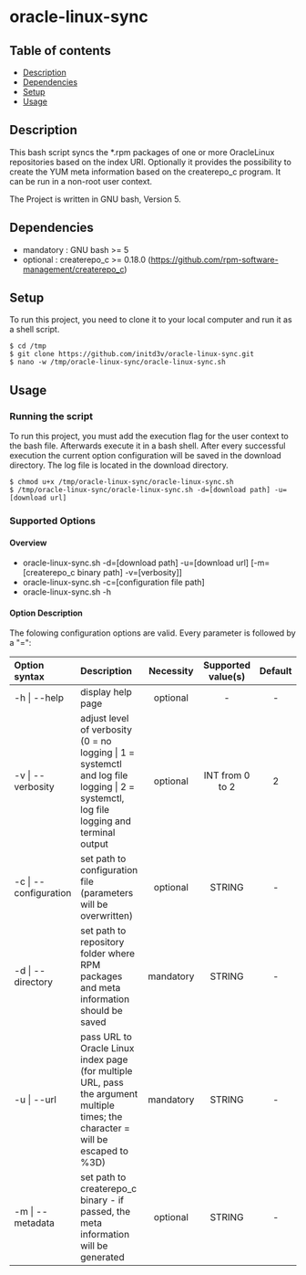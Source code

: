 # oracle-linux-sync

## Table of contents
* [Description](#description)
* [Dependencies](#dependencies)
* [Setup](#setup)
* [Usage](#usage)

## Description
This bash script syncs the *.rpm packages of one or more OracleLinux repositories based on the index URI. Optionally it provides the possibility to create the YUM meta information based on the createrepo_c program. It can be run in a non-root user context.

The Project is written in GNU bash, Version 5.

## Dependencies
* mandatory : GNU bash          >= 5
* optional : createrepo_c      >= 0.18.0 (https://github.com/rpm-software-management/createrepo_c)

## Setup
To run this project, you need to clone it to your local computer and run it as a shell script.

```
$ cd /tmp
$ git clone https://github.com/initd3v/oracle-linux-sync.git
$ nano -w /tmp/oracle-linux-sync/oracle-linux-sync.sh
```
## Usage

### Running the script

To run this project, you must add the execution flag for the user context to the bash file. Afterwards execute it in a bash shell. 
After every successful execution the current option configuration will be saved in the download directory.
The log file is located in the download directory.

```
$ chmod u+x /tmp/oracle-linux-sync/oracle-linux-sync.sh
$ /tmp/oracle-linux-sync/oracle-linux-sync.sh -d=[download path] -u=[download url]
```

### Supported Options

#### Overview

* oracle-linux-sync.sh -d=[download path] -u=[download url] [-m=[createrepo_c binary path] -v=[verbosity]]
* oracle-linux-sync.sh -c=[configuration file path]
* oracle-linux-sync.sh -h

#### Option Description

The folowing configuration options are valid. Every parameter is followed by a "=":

| Option syntax        | Description                                                         | Necessity | Supported value(s)  | Default |
|:---------------------|:--------------------------------------------------------------------|:---------:|:-------------------:|:-------:|
| -h \| --help         | display help page                                                   | optional  | -                   | -       |
| -v \| --verbosity    | adjust level of verbosity (0 = no logging \| 1 = systemctl and log file logging \| 2 = systemctl, log file logging and terminal output | optional  | INT from 0 to 2 | 2      |
| -c \| --configuration| set path to configuration file (parameters will be overwritten)     | optional  | STRING              | -       |
| -d \| --directory    | set path to repository folder where RPM packages and meta information should be saved | mandatory | STRING | -  |
| -u \| --url          | pass URL to Oracle Linux index page (for multiple URL, pass the argument multiple times; the character = will be escaped to %3D) | mandatory | STRING | - |
| -m \| --metadata     | set path to createrepo_c binary - if passed, the meta information will be generated | optional | STRING | -     |
